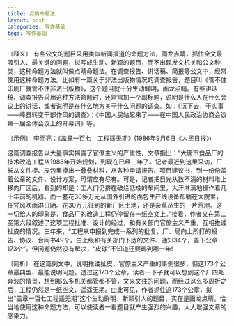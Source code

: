 ```yaml
---
title: 点睛命题法
layout: post
categories: 写作基础
tags: 写作基础
---
```


〔释义〕 有些公文的题目采用类似新闻报道的命题方法，画龙点睛，抓住全文最吸引人、最关键的问题，拟写成生动、新颖的题目，而不出现发文机关和公文种类，这种命题方法就叫做点睛命题法。在调查报告、讲话稿、简报等公文中，经常使用这种命题方法。比如有一篇关于非法出版物情况的调查报告，题目叫《管不住印刷厂就管不住非法出版物》，这个题目就十分生动鲜明，画龙点睛。有些讲话稿、调查报告采用这种方法命题时，还常常加一个副标题，说明是什么人在什么会议上的讲话，或者说明是在什么地方关于什么问题的调查。如：《沉下去，干实事——峰县转变干部作风的调查》；《中国人民站起来了——在中国人民政治协商会议第一届全体会议上的开幕词》等。

〔示例〕 李而亮：《盖章一百七　工程遥无期》(1986年9月6日《人民日报》)

这篇调查报告以大量事实揭露了官僚主义的严重性，文章指出：“大庸市食品厂的技术改造工程从1983年开始规划，到现在已经三年了。记者最近到这里采访，厂长从文件柜、皮包里捧出一叠叠材料，从各种申请报告、项目建议书，到一份份盖着公章的文件、设计方案，可谓应有尽有。可是，记者把目光从数不清的材料堆上移向厂区后，看到的却是：工人们仍挤在破烂低矮的车间里，大汗淋漓地操作着几十年前的机器。而一套花30多万元从国外引进的面包生产线设备却躺在大院里，任凭风吹雨淋日晒。花30万元征到的新厂区土地，还是杂草丛生的一片荒地。这一切给人的印象是，食品厂的改造工程仍停留在一纸空文上。”接着，作者又在第二至第六段叙述了这项工程批准、设计的经过，和有关部门官僚主义严重，互相推诿扯皮的情况。三年来，“工程从申报到完成一系列的批复，厂、局向上所打的报告、协议、合同书49个，由上级和有关部门下达的文件、通知34个，盖下公章173个”。但问题仍然没有解决，“皮球”不知道还要踢到哪一年!

〔简析〕 在这篇例文中，说明推诿扯皮、官僚主义严重的事例很多，但这173个公章最典型、最能说明问题。透过这173个公章，读者一下子就可以想到这个厂四处奔波的情景，想到那么多机关都管都不管，文来文往的问题，而经过这么多周折之后，工程仍然是一纸空文、遥遥无期。由此可见，作者抓住这173个公章，拟出“盖章一百七工程遥无期”这个生动鲜明、新颖引人的题目，实在是画龙点睛。恰当地使用这种命题方法，可以使读者一看题目就产生强烈的兴趣，大大增强文章的感染力。 
